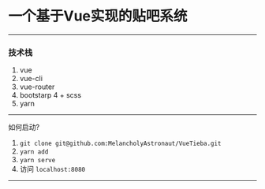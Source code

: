 # 一个基于Vue实现的贴吧系统

---



### 技术栈

1. vue
2. vue-cli
3. vue-router
4. bootstarp 4 + scss
5. yarn

---

如何启动?

1.  `git clone git@github.com:MelancholyAstronaut/VueTieba.git`
2.  `yarn add`
3.  `yarn serve`
4.  访问 `localhost:8080`

---